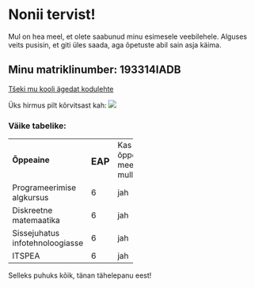 # Nonii tervist!

Mul on hea meel, et olete saabunud minu esimesele veebilehele. Alguses veits pusisin, et giti üles saada, aga õpetuste abil sain asja käima.


<p>
<h2>Minu matriklinumber: <b>193314IADB</b></h2>
<p>
  <a href="http://www.ttu.ee">Tšeki mu kooli ägedat kodulehte</a>
 <p>
Üks hirmus pilt kõrvitsast kah:
 <img src="https://upload.wikimedia.org/wikipedia/commons/thumb/e/e7/Friendly_pumpkin.jpg/1280px-Friendly_pumpkin.jpg">
<p>
  <h3>Väike tabelike:</h3>
<table style="width:50%">
  <tr>
    <td><b>Õppeaine</b></td>
    <td><h3>EAP</h3></td> 
    <td></h4>Kas õppeaine meeldib mulle?</h4></td>
  </tr>
  <tr>
    <td>Programeerimise algkursus</td>
    <td>6</td> 
    <td>jah</td>
  </tr>
  <tr>
    <td>Diskreetne matemaatika</td>
    <td>6</td> 
    <td>jah</td>
   <tr>
    <td>Sissejuhatus infotehnoloogiasse</td>
    <td>6</td> 
    <td>jah</td>
   <tr>
    <td>ITSPEA</td>
    <td>6</td> 
    <td>jah</td>
  </tr>
</table>
<p>
  Selleks puhuks kõik, tänan tähelepanu eest!
